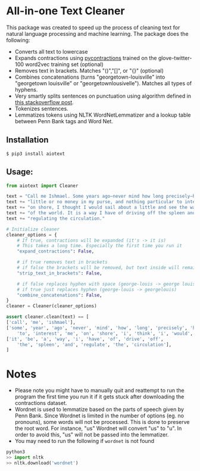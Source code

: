# All-in-one Text Cleaner
This package was created to speed up the process of cleaning text for natural language processing and machine learning. The package does the following:
- Converts all text to lowercase
- Expands contractions using [pycontractions](https://pypi.org/project/pycontractions/) trained on the glove-twitter-100 word2vec training set (optional)
- Removes text in brackets. Matches "()","[]", or "{}" (optional)
- Combines concatenations (turns "georgetown-louisville" into "georgetown louisville" or "georgetownlousivelle"). Matches all types of hyphens.
- Very smartly splits sentences on punctuation using algorithm defined in [this stackoverflow post](https://stackoverflow.com/a/31505798/6942666).
- Tokenizes sentences.
- Lemmatizes tokens using NLTK WordNetLemmatizer and a lookup table between Penn Bank tags and Word Net.

## Installation
```
$ pip3 install aiotext
```

## Usage:
```python
from aiotext import Cleaner

text = "Call me Ishmael. Some years ago—never mind how long precisely—having "
text += "little or no money in my purse, and nothing particular to interest me "
text += "on shore, I thought I would sail about a little and see the watery part "
text += "of the world. It is a way I have of driving off the spleen and "
text += "regulating the circulation."

# Initialize cleaner
cleaner_options = {
    # If true, contractions will be expanded (it's -> it is)
    # This takes a long time. Especially the first time you run it
    "expand_contractions": False,

    # if true removes text in brackets
    # if false the brackets will be removed, but text inside will remain
    "strip_text_in_brackets": False,

    # if false replaces hyphen with space (george-louis -> george louis).
    # if true just replaces hyphen (george-louis -> georgelouis)
    "combine_concatenations": False,  
}
cleaner = Cleaner(cleaner_options)

assert cleaner.clean(text) == [
['call', 'me', 'ishmael'],
['some', 'year', 'ago', 'never', 'mind', 'how', 'long', 'precisely', 'have', 'little', 'or', 'no', 'money', 'in', 'my', 'purse', 'and', 'nothing', 'particular',
    'to', 'interest', 'me', 'on', 'shore', 'i', 'think', 'i', 'would', 'sail', 'about', 'a', 'little', 'and', 'see', 'the', 'watery', 'part', 'of', 'the', 'world'],
['it', 'be', 'a', 'way', 'i', 'have', 'of', 'drive', 'off',
    'the', 'spleen', 'and', 'regulate', 'the', 'circulation'],
]
```

# Notes
- Please note you might have to manually quit and reattempt to run the program the first time you run it if it gets stuck after downloading the contractions dataset.
- Wordnet is used to lemmatize based on the parts of speech given by Penn Bank. Since Wordnet is limited in the number of options (eg. no pronouns), some words will not be processed. This is done to preserve the root word. For instance, "us" Wordnet will convert "us" to "u". In order to avoid this, "us" will not be passed into the lemmatizer.
- You may need to run the following if `wordnet` is not found
```python
python3
>> import nltk
>> nltk.download('wordnet')
```
